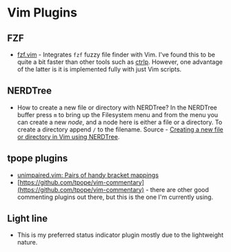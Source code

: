 # Vim Plugins

## FZF

- [fzf.vim](https://github.com/junegunn/fzf.vim) - Integrates `fzf` fuzzy file
  finder with Vim. I've found this to be quite a bit faster than other tools
  such as [ctrlp](https://github.com/kien/ctrlp.vim). However, one advantage of
  the latter is it is implemented fully with just Vim scripts.

## NERDTree

- How to create a new file or directory with NERDTree? 
  In the NERDTree buffer press `m` to bring up the Filesystem menu and from the menu you can create a new _node_, and a node here is either a file or a directory. To create a directory
  append `/` to the filename. Source - [Creating a new file or directory in Vim using NERDTree](https://sookocheff.com/post/vim/creating-a-new-file-or-directoryin-vim-using-nerdtree/).
  
## tpope plugins

- [unimpaired.vim: Pairs of handy bracket mappings](https://github.com/tpope/vim-unimpaired)
- [https://github.com/tpope/vim-commentary](https://github.com/tpope/vim-commentary) - there are other good
  commenting plugins out there, but this is the one I'm currently using.
  
## Light line

- This is my preferred status indicator plugin mostly due to the lightweight nature.
